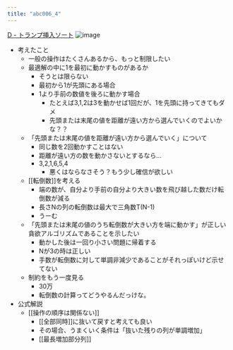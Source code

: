 ```yaml
---
title: "abc006_4"
---
```


[D - トランプ挿入ソート](https://atcoder.jp/contests/abc006/tasks/abc006_4)
![image](https://gyazo.com/dfa52aab4ec8fdab70ef8840ca4370c7/thumb/1000)
- 考えたこと
    - 一般の操作はたくさんあるから、もっと制限したい
    - 最適解の中に1を最初に動かすものがあるか
        - そうとは限らない
        - 最初から1が先頭にある場合
        - 1より手前の数値を後ろに動かす場合
            - たとえば3,1,2は3を動かせば1回だが、1を先頭に持ってきてもダメ
            - 先頭または末尾の値を距離が遠い方から選んでいくのでよいかな？？
    - 「先頭または末尾の値を距離が遠い方から選んでいく」について
        - 同じ数を2回動かすことはない
        - 距離が遠い方の数を動かさないとするなら…
        - 3,2,1,6,5,4
            - 悪くはならなさそう？もう少し確信が欲しい
    - [[転倒数]]を考える
        - 端の数が、自分より手前の自分より大きい数を飛び越した数だけ転倒数が減る
        - 長さNの列の転倒数は最大で三角数T(N-1)
        - うーむ
    - 「先頭または末尾の値のうち転倒数が大きい方を端に動かす」が正しい貪欲アルゴリズムであることを示したい
        - 動かした後は一回り小さい問題に帰着する
        - Nが3の時は正しい
        - 手数が転倒数に対して単調非減少であることがそれっぽいけど示せてない
    - 制約をもう一度見る
        - 30万
        - 転倒数の計算ってどうやるんだっけな。
- 公式解説
    - [[操作の順序は関係ない]]
        - [[全部同時]]に抜いて戻すと考えても良い
        - その場合、うまくいく条件は「抜いた残りの列が単調増加」
        - [[最長増加部分列]]

